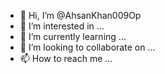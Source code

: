 - 👋 Hi, I’m @AhsanKhan009Op
- 👀 I’m interested in ...
- 🌱 I’m currently learning ...
- 💞️ I’m looking to collaborate on ...
- 📫 How to reach me ...

<!---
AhsanKhan009Op/AhsanKhan009Op is a ✨ special ✨ repository because its `README.md` (this file) appears on your GitHub profile.
You can click the Preview link to take a look at your changes.
--->
